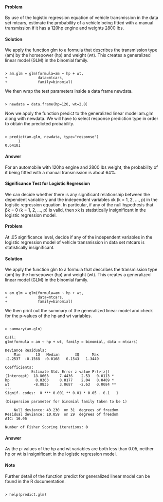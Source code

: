 #### Problem
By use of the logistic regression equation of vehicle transmission in the data set mtcars, estimate the probability of a vehicle being fitted with a manual transmission if it has a 120hp engine and weights 2800 lbs.

#### Solution
We apply the function glm to a formula that describes the transmission type (am) by the horsepower (hp) and weight (wt). This creates a generalized linear model (GLM) in the binomial family.

<pre><code>
> am.glm = glm(formula=am ~ hp + wt, 
+              data=mtcars, 
+              family=binomial)
</code></pre>
We then wrap the test parameters inside a data frame newdata.

<pre><code>
> newdata = data.frame(hp=120, wt=2.8)
</code></pre>
Now we apply the function predict to the generalized linear model am.glm along with newdata. We will have to select response prediction type in order to obtain the predicted probability.
<pre><code>
> predict(am.glm, newdata, type="response") 
      1 
0.64181
</code></pre>

#### Answer
For an automobile with 120hp engine and 2800 lbs weight, the probability of it being fitted with a manual transmission is about 64%.

#### Significance Test for Logistic Regression

We can decide whether there is any significant relationship between the dependent variable y and the independent variables xk (k = 1, 2, ..., p) in the logistic regression equation. In particular, if any of the null hypothesis that βk = 0 (k = 1, 2, ..., p) is valid, then xk is statistically insignificant in the logistic regression model.

#### Problem
At .05 significance level, decide if any of the independent variables in the logistic regression model of vehicle transmission in data set mtcars is statistically insignificant.

#### Solution
We apply the function glm to a formula that describes the transmission type (am) by the horsepower (hp) and weight (wt). This creates a generalized linear model (GLM) in the binomial family.
<pre><code>
> am.glm = glm(formula=am ~ hp + wt, 
+              data=mtcars, 
+              family=binomial)
</code></pre>
We then print out the summary of the generalized linear model and check for the p-values of the hp and wt variables.
<pre><code>
> summary(am.glm) 
 
Call: 
glm(formula = am ~ hp + wt, family = binomial, data = mtcars) 
 
Deviance Residuals: 
    Min       1Q   Median       3Q      Max 
-2.2537  -0.1568  -0.0168   0.1543   1.3449 
 
Coefficients: 
            Estimate Std. Error z value Pr(>|z|) 
(Intercept)  18.8663     7.4436    2.53   0.0113 * 
hp            0.0363     0.0177    2.04   0.0409 * 
wt           -8.0835     3.0687   -2.63   0.0084 ** 
--- 
Signif. codes:  0 *** 0.001 ** 0.01 * 0.05 . 0.1   1 
 
(Dispersion parameter for binomial family taken to be 1) 
 
    Null deviance: 43.230  on 31  degrees of freedom 
Residual deviance: 10.059  on 29  degrees of freedom 
AIC: 16.06 
 
Number of Fisher Scoring iterations: 8
</code></pre>
#### Answer
As the p-values of the hp and wt variables are both less than 0.05, neither hp or wt is insignificant in the logistic regression model.



#### Note
Further detail of the function predict for generalized linear model can be found in the R documentation.
<pre><code>
> help(predict.glm)
</code></pre>
